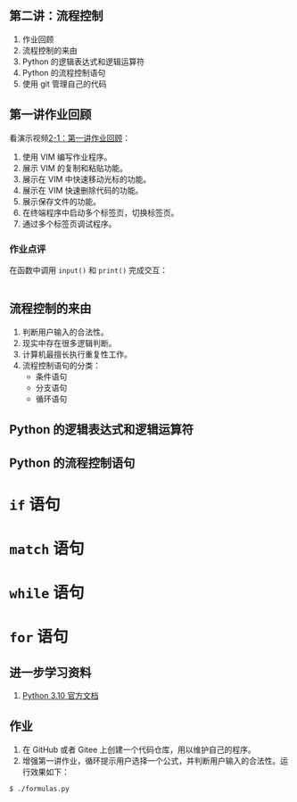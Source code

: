 ## 第二讲：流程控制

1. 作业回顾
1. 流程控制的来由
1. Python 的逻辑表达式和逻辑运算符
1. Python 的流程控制语句
1. 使用 git 管理自己的代码

		
## 第一讲作业回顾

看演示视频[2-1：第一讲作业回顾](#)：

1. 使用 VIM 编写作业程序。
1. 展示 VIM 的复制和粘贴功能。
1. 展示在 VIM 中快速移动光标的功能。
1. 展示在 VIM 快速删除代码的功能。
1. 展示保存文件的功能。
1. 在终端程序中启动多个标签页，切换标签页。
1. 通过多个标签页调试程序。

	
### 作业点评

在函数中调用 `input()` 和 `print()` 完成交互：

```python
```

		
## 流程控制的来由

1. 判断用户输入的合法性。
1. 现实中存在很多逻辑判断。
1. 计算机最擅长执行重复性工作。
1. 流程控制语句的分类：
   - 条件语句
   - 分支语句
   - 循环语句

		
## Python 的逻辑表达式和逻辑运算符

		
## Python 的流程控制语句

		
# `if` 语句

		
# `match` 语句

		
# `while` 语句

		
# `for` 语句


		
## 进一步学习资料

1. [Python 3.10 官方文档](https://docs.python.org/zh-cn/3.10/index.html)

		
## 作业

1. 在 GitHub 或者 Gitee 上创建一个代码仓库，用以维护自己的程序。
1. 增强第一讲作业，循环提示用户选择一个公式，并判断用户输入的合法性。运行效果如下：

```console
$ ./formulas.py
```

